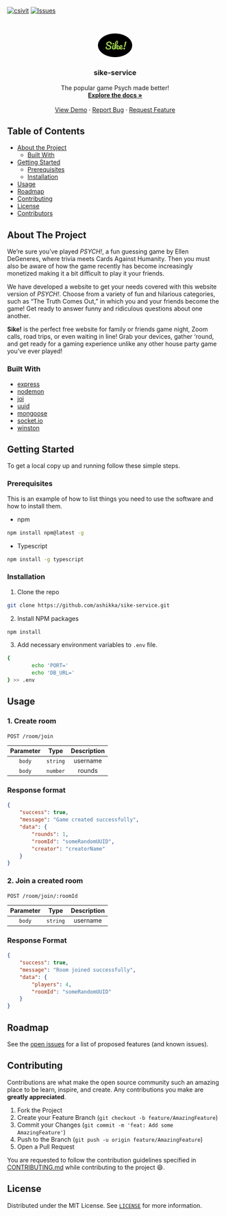 [![csivit][csivitu-shield]][csivitu-url]
[![Issues][issues-shield]][issues-url]

<!-- PROJECT LOGO -->
<br />
<p align="center">
  <a href="https://github.com/ashikka/sike-service">
    <img src="./assets/logo.png" alt="Logo" width="80">
  </a>

  <h3 align="center">sike-service</h3>

  <p align="center">
    The popular game Psych made better! 
    <br />
    <a href="https://github.com/ashikka/sike-service"><strong>Explore the docs »</strong></a>
    <br />
    <br />
    <a href="https://github.com/ashikka/sike-service">View Demo</a>
    ·
    <a href="https://github.com/ashikka/sike-service/issues">Report Bug</a>
    ·
    <a href="https://github.com/ashikka/sike-service/issues">Request Feature</a>
  </p>
</p>



<!-- TABLE OF CONTENTS -->
## Table of Contents

* [About the Project](#about-the-project)
  * [Built With](#built-with)
* [Getting Started](#getting-started)
  * [Prerequisites](#prerequisites)
  * [Installation](#installation)
* [Usage](#usage)
* [Roadmap](#roadmap)
* [Contributing](#contributing)
* [License](#license)
* [Contributors](#contributors-)



<!-- ABOUT THE PROJECT -->
## About The Project

We’re sure you’ve played *PSYCH!*, a fun guessing game by Ellen DeGeneres, where trivia meets Cards Against Humanity. Then you must also be aware of how the game recently has become increasingly monetized making it a bit difficult to play it your friends.

 We have developed a website to get your needs covered with this website version of *PSYCH!*. Choose from a variety of fun and hilarious categories, such as “The Truth Comes Out,” in which you and your friends become the game! Get ready to answer funny and ridiculous questions about one another. 

**Sike!** is the perfect free website for family or friends game night, Zoom calls, road trips, or even waiting in line! Grab your devices, gather ‘round, and get ready for a gaming experience unlike any other house party game you’ve ever played!



### Built With

* [express](https://www.npmjs.com/package/express)
* [nodemon](https://www.npmjs.com/package/nodemon)
* [joi](https://www.npmjs.com/package/nodemon)
* [uuid](https://www.npmjs.com/package/uuid)
* [mongoose](https://www.npmjs.com/package/mongoose)
* [socket.io](https://www.npmjs.com/package/socket.io)
* [winston](https://www.npmjs.com/package/winston)




<!-- GETTING STARTED -->
## Getting Started

To get a local copy up and running follow these simple steps.

### Prerequisites

This is an example of how to list things you need to use the software and how to install them.
* npm
```sh
npm install npm@latest -g
```

* Typescript
```sh
npm install -g typescript
```

### Installation
 
1. Clone the repo
```sh
git clone https://github.com/ashikka/sike-service.git
```
2. Install NPM packages
```sh
npm install
```
3. Add necessary environment variables to `.env` file.

```sh
{
        echo 'PORT='
        echo 'DB_URL='
} >> .env
```

<!-- USAGE EXAMPLES -->
## Usage

### 1. Create room

```http
POST /room/join
```

| Parameter | Type     | Description                     |
| :--------: | :-------: | :------------------------------: |
| `body`    | `string` |  username |
| `body`    | `number` | rounds |



### Response format

```json
{
    "success": true,
    "message": "Game created successfully",
    "data": {
        "rounds": 1,
        "roomId": "someRandomUUID",
        "creator": "creatorName"
    }
}
```


### 2. Join a created room

```http
POST /room/join/:roomId
```

| Parameter | Type | Description                       |
| :--------: | :---: | :--------------------------------: |
| `body`     | `string` | username |



### Response Format

```json
{
    "success": true,
    "message": "Room joined successfully",
    "data": {
        "players": 4,
        "roomId": "someRandomUUID"
    }
}
```

<!-- ROADMAP -->
## Roadmap

See the [open issues](https://github.com/ashikka/sike-service/issues) for a list of proposed features (and known issues).



<!-- CONTRIBUTING -->
## Contributing

Contributions are what make the open source community such an amazing place to be learn, inspire, and create. Any contributions you make are **greatly appreciated**.

1. Fork the Project
2. Create your Feature Branch (`git checkout -b feature/AmazingFeature`)
3. Commit your Changes (`git commit -m 'feat: Add some AmazingFeature'`)
4. Push to the Branch (`git push -u origin feature/AmazingFeature`)
5. Open a Pull Request

You are requested to follow the contribution guidelines specified in [CONTRIBUTING.md](./CONTRIBUTING.md) while contributing to the project :smile:.

<!-- LICENSE -->
## License

Distributed under the MIT License. See [`LICENSE`](./LICENSE) for more information.




<!-- MARKDOWN LINKS & IMAGES -->
<!-- https://www.markdownguide.org/basic-syntax/#reference-style-links -->
[csivitu-shield]: https://img.shields.io/badge/csivitu-csivitu-blue
[csivitu-url]: https://csivit.com
[issues-shield]: https://img.shields.io/github/issues/csivitu/Template.svg?style=flat-square
[issues-url]: https://github.com/ashikka/sike-service/issues

